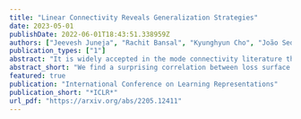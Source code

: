 ```yaml
---
title: "Linear Connectivity Reveals Generalization Strategies"
date: 2023-05-01
publishDate: 2022-06-01T18:43:51.338959Z
authors: ["Jeevesh Juneja", "Rachit Bansal", "Kyunghyun Cho", "João Sedoc", admin]
publication_types: ["1"]
abstract: "It is widely accepted in the mode connectivity literature that when two neural networks are trained similarly on the same data, they are connected by a path through parameter space over which test set accuracy is maintained. Under some circumstances, including transfer learning from pretrained models, these paths are presumed to be linear. In contrast to existing results, we find that among text classifiers (trained on MNLI, QQP, and CoLA), some pairs of finetuned models have large barriers of increasing loss on the linear paths between them. On each task, we find distinct clusters of models which are linearly connected on the test loss surface, but are disconnected from models outside the cluster -- models that occupy separate basins on the surface. By measuring performance on specially-crafted diagnostic datasets, we find that these clusters correspond to different generalization strategies: one cluster behaves like a bag of words model under domain shift, while another cluster uses syntactic heuristics. Our work demonstrates how the geometry of the loss surface can guide models towards different heuristic functions."
abstract_short: "We find a surprising correlation between loss surface geometry and generalization behavior in text classifiers."
featured: true
publication: "International Conference on Learning Representations"
publication_short: "*ICLR*"
url_pdf: "https://arxiv.org/abs/2205.12411"
---
```

